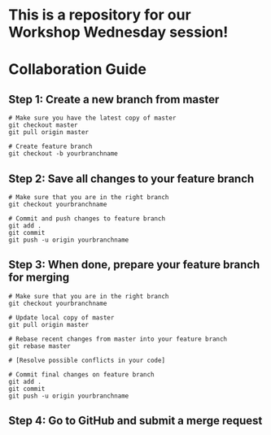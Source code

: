# This is a repository for our Workshop Wednesday session!

# Collaboration Guide

## Step 1: Create a new branch from master
```
# Make sure you have the latest copy of master
git checkout master
git pull origin master

# Create feature branch
git checkout -b yourbranchname
```

## Step 2: Save all changes to your feature branch
```
# Make sure that you are in the right branch
git checkout yourbranchname

# Commit and push changes to feature branch
git add .
git commit
git push -u origin yourbranchname
```

## Step 3: When done, prepare your feature branch for merging

```
# Make sure that you are in the right branch
git checkout yourbranchname

# Update local copy of master
git pull origin master

# Rebase recent changes from master into your feature branch
git rebase master

# [Resolve possible conflicts in your code]

# Commit final changes on feature branch
git add .
git commit
git push -u origin yourbranchname
```

## Step 4: Go to GitHub and submit a merge request